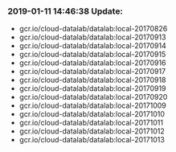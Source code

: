 ### 2019-01-11 14:46:38 Update:

- gcr.io/cloud-datalab/datalab:local-20170826
- gcr.io/cloud-datalab/datalab:local-20170913
- gcr.io/cloud-datalab/datalab:local-20170914
- gcr.io/cloud-datalab/datalab:local-20170915
- gcr.io/cloud-datalab/datalab:local-20170916
- gcr.io/cloud-datalab/datalab:local-20170917
- gcr.io/cloud-datalab/datalab:local-20170918
- gcr.io/cloud-datalab/datalab:local-20170919
- gcr.io/cloud-datalab/datalab:local-20170920
- gcr.io/cloud-datalab/datalab:local-20171009
- gcr.io/cloud-datalab/datalab:local-20171010
- gcr.io/cloud-datalab/datalab:local-20171011
- gcr.io/cloud-datalab/datalab:local-20171012
- gcr.io/cloud-datalab/datalab:local-20171013
